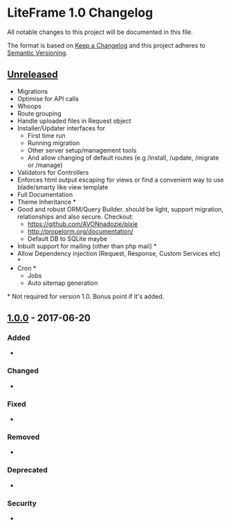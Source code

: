 # LiteFrame 1.0 Changelog
All notable changes to this project will be documented in this file.

The format is based on [Keep a Changelog](http://keepachangelog.com/en/1.0.0/)
and this project adheres to [Semantic Versioning](http://semver.org/spec/v2.0.0.html).


## [Unreleased]
- Migrations
- Optimise for API calls
- Whoops
- Route grouping
- Handle uploaded files in Request object
- Installer/Updater interfaces for
  - First time run
  - Running migration
  - Other server setup/management tools
  - And allow changing of default routes (e.g /install, /update, /migrate or /manage)
- Validators for Controllers
- Enforces html output escaping for views or find a convenient way to use blade/smarty like view template
- Full Documentation
- Theme Inheritance *
- Good and robust ORM/Query Builder. should be light, support migration, relationships and also secure. 
    Checkout:
  - https://github.com/AVONnadozie/pixie
  - http://propelorm.org/documentation/
  - Default DB to SQLite maybe
- Inbuilt support for mailing (other than php mail) *
- Allow Dependency injection (Request, Response, Custom Services etc) *
- Cron *
  - Jobs
  - Auto sitemap generation

\* Not required for version 1.0. Bonus point if it's added. 


## [1.0.0] - 2017-06-20
### Added
- 

### Changed
- 

### Fixed
- 

### Removed
- 

### Deprecated
- 

### Security
- 


[Unreleased]: https://github.com/olivierlacan/keep-a-changelog/compare/v1.0.0...HEAD
[1.0.0]: https://github.com/olivierlacan/keep-a-changelog/compare/v0.3.0...v1.0.0
[0.3.0]: https://github.com/olivierlacan/keep-a-changelog/compare/v0.2.0...v0.3.0
[0.2.0]: https://github.com/olivierlacan/keep-a-changelog/compare/v0.1.0...v0.2.0